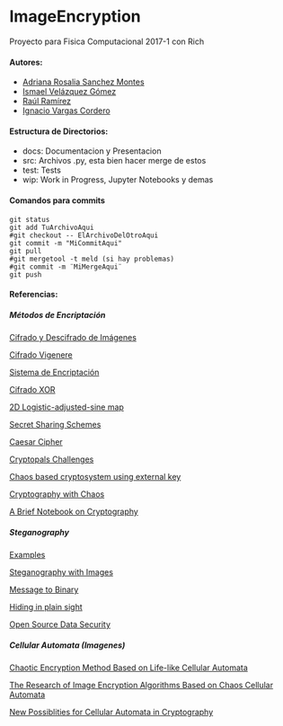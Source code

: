# ImageEncryption

Proyecto para Fisica Computacional 2017-1 con Rich

#### Autores:
- [Adriana Rosalia Sanchez Montes](https://github.com/adriross "adriross")
- [Ismael Velázquez Gómez](https://github.com/iselplabo93 "iselplabo93")
- [Raúl Ramírez](https://github.com/jatib "jatib")
- [Ignacio Vargas Cordero](https://github.com/ignacio-vc "ignacio-vc")

#### Estructura de Directorios:
- docs: Documentacion y Presentacion
- src: Archivos .py, esta bien hacer merge de estos
- test: Tests
- wip: Work in Progress, Jupyter Notebooks y demas

#### Comandos para commits

```
git status
git add TuArchivoAqui
#git checkout -- ElArchivoDelOtroAqui
git commit -m "MiCommitAqui"
git pull
#git mergetool -t meld (si hay problemas)
#git commit -m ¨MiMergeAqui¨
git push
```

#### Referencias:

##### Métodos de Encriptación

[Cifrado y Descifrado de Imágenes](https://github.com/PabloJC/Cifrado-y-Descifrado-de-Imagenes/blob/master/Criptosistema.py)

[Cifrado Vigenere](https://d14m4nt3.wordpress.com/2012/07/31/cifrado-vigenere-y-algo-de-python/)

[Sistema de Encriptación](https://codigosolucion.wordpress.com/2014/10/19/crear-un-sistema-de-encriptacion-en-python/)

[Cifrado XOR](http://www.adrastea.es/blog/tag/python/)

[2D Logistic-adjusted-sine map](http://www.sciencedirect.com/science/article/pii/S0020025516000281)

[Secret Sharing Schemes](http://ruxandraolimid.weebly.com/uploads/2/0/1/0/20109229/jisom_2013_paper.pdf)

[Caesar Cipher](http://inventwithpython.com/chapter14.html)

[Cryptopals Challenges](http://cryptopals.com/)

[Chaos based cryptosystem using external key](http://scipy.in/2012/static/slides/cryptosystem.pdf)

[Cryptography with Chaos](http://www.cmsim.org/images/1_CHAOS2012_Proceedings_Papers_M-P.pdf)

[A Brief Notebook on Cryptography](http://davidlowryduda.com/a-brief-notebook-on-cryptography/)

##### Steganography

[Examples](https://github.com/lopezezequiel/steganosaurus-py/blob/master/example.py)

[Steganography with Images](http://hackliza.blogspot.mx/2012/10/outra-de-esteganografia-con-imaxes.html)

[Message to Binary](https://gist.github.com/soul0592/5955341)

[Hiding in plain sight](http://interactivepython.org/runestone/static/everyday/2012/03/1_steganography.html)

[Open Source Data Security](http://clubhack.com/2009/files/Suhas_Desai__Open_Source_Data_Security.pdf)

##### Cellular Automata (Imagenes)

[Chaotic Encryption Method Based on Life-like Cellular Automata](http://arxiv.org/pdf/1112.6326v1.pdf "articulo")

[The Research of Image Encryption Algorithms Based on Chaos Cellular Automata](https://pdfs.semanticscholar.org/bff7/e1fc9a4201e9b50b16314ceffd13c024edf4.pdf "articulo")

[New Possiblities for Cellular Automata in Cryptography](http://www.criptored.upm.es/cibsi/cibsi2011/info/Ponencias/5.%20New%20Possibilities%20for%20Cellular%20Automata%20in%20Cryptography.pdf "presentacion")